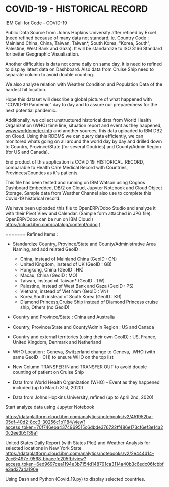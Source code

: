# COVID-19 - HISTORICAL RECORD
IBM Call for Code - COVID-19

Public Data Source from Johns Hopkins University after refined by Excel (need refined because of many data not standard, 
ie. Country Code : Mainland China, China, Taiwan, Taiwan*, South Korea, "Korea, South", Palestine, West Bank and Gaza). 
It will be standardize to ISO 3166 Standard for better Geographic Visualization.

Another difficulties is data not come daily on same day, it is need to refined to display latest data on Dashboard. 
Also data from Cruise Ship need to separate column to avoid double counting.

We also analyze relation with Weather Condition and Population Data of the hardest hit location.

Hope this dataset will describe a global picture of what happened with "COVID-19 Pandemic" day to day and to assure our 
preparedness for the next potential pandemic.

Additionally, we collect unstructured historical data from World Health Organization (WHO) time line, situation report and event
as they happened, www.worldometer.info and another sources, this data uploaded to IBM DB2 on Cloud. Using this RDBMS we can query
data efficiently, we can monitored whats going on all around the world day by day and drilled down to Country, Province/State
(for several Coutries) and County/Admin Region (for US and Canada).

End product of this application is COVID_19_HISTORICAL_RECORD, comparable to Health Care Medical Record with Countries, Provinces/Counties as it's patients.

This file has been tested and running on IBM Watson using Cognos Dashboard Embedded, DB/2 on Cloud, Jupyter Notebook and Cloud Object Storage. Sample data from Weather Channel also use to complete this Covid-19 historical record.

We have been uploaded this file to OpenERP/Odoo Studio and analyze it with their Pivot View and Calendar. (Sample form attached in JPG file). OpenERP/Odoo can be run on IBM Cloud ( https://cloud.ibm.com/catalog/content/odoo )



=======
Refined Items :
- Standardize Country, Province/State and County/Administrative Area Naming, and add related GeoID :
   - China, instead of Mainland China (GeoID : CN)
   - United Kingdom, instead of UK (GeoID : GB)
   - Hongkong, China (GeoID : HK)
   - Macau, China (GeoID : MO)
   - Taiwan, instead of Taiwan* (GeoID : TW)
   - Palestine, instead of West Bank and Gaza (GeoID : PS)
   - Vietnam, instead of Viet Nam (GeoID : VN)
   - Korea,South instead of South Korea (GeoID : KR)
   - Diamond Princess,Cruise Ship instead of Diamond Princess cruise ship, Others (no GeoID)
   
 - Country and Province/State : China and Australia
 - Country, Province/State and County/Admin Region : US and Canada
 - Country and external territories (using their own GeoID) : US, France, United Kingdom, Denmark and Netherland
 - WHO Location : Geneva, Switzerland change to Geneva, .WHO (with same GeoID - CH) to ensure WHO on the top list 
 - New Column TRANSFER IN and TRANSFER OUT to avoid double counting of patient on Cruise Ship
 
- Data from World Health Organization (WHO) - Event as they happened included (up to March 31st, 2020)
- Data from Johns Hopkins University, refined (up to April 2nd, 2020) 

Start analyze data using Jupyter Notebook

https://dataplatform.cloud.ibm.com/analytics/notebooks/v2/451952ba-05df-40d2-8cc3-30256c1b1184/view?access_token=70f746eba4374969515c6dbde376722ff486e173cf6ef3e14a20c2ee3b5f39a1

United States Daily Report (with States Plot) and Weather Analysis for selected locations in New York State
https://dataplatform.cloud.ibm.com/analytics/notebooks/v2/2e444d14-2cc6-497e-9568-bbaeefc205fb/view?access_token=6ed9697cea1194e3b7154d148791ca3114a40b3c6edc06fcbbfe3ad37a4a190e

Using Dash and Python (Covid_19.py) to display selected countries.


